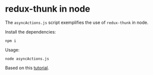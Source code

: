 # redux-thunk in node

The `asyncActions.js` script exemplifies the use of `redux-thunk` in node.

Install the dependencies:

    npm i

Usage:

    node asyncActions.js

Based on this [tutorial](https://www.youtube.com/watch?v=z2XCUu2wIl0).
